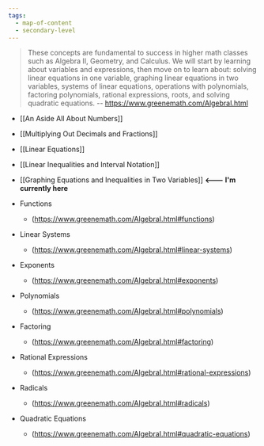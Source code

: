 ```yaml
---
tags:
  - map-of-content
  - secondary-level
---
```


> These concepts are fundamental to success in higher math classes such as Algebra II, Geometry, and Calculus. We will start by learning about variables and expressions, then move on to learn about: solving linear equations in one variable, graphing linear equations in two variables, systems of linear equations, operations with polynomials, factoring polynomials, rational expressions, roots, and solving quadratic equations.
> -- https://www.greenemath.com/AlgebraI.html

- [[An Aside All About Numbers]]
- [[Multiplying Out Decimals and Fractions]]
- [[Linear Equations]] 
- [[Linear Inequalities and Interval Notation]] 
- [[Graphing Equations and Inequalities in Two Variables]]  **<--- I'm currently here**
  
- Functions
  - (https://www.greenemath.com/AlgebraI.html#functions)
- Linear Systems
  - (https://www.greenemath.com/AlgebraI.html#linear-systems)
- Exponents
  - (https://www.greenemath.com/AlgebraI.html#exponents)
- Polynomials
  - (https://www.greenemath.com/AlgebraI.html#polynomials)
- Factoring
  - (https://www.greenemath.com/AlgebraI.html#factoring)
- Rational Expressions
  - (https://www.greenemath.com/AlgebraI.html#rational-expressions)
- Radicals
  - (https://www.greenemath.com/AlgebraI.html#radicals)
- Quadratic Equations
  - (https://www.greenemath.com/AlgebraI.html#quadratic-equations)